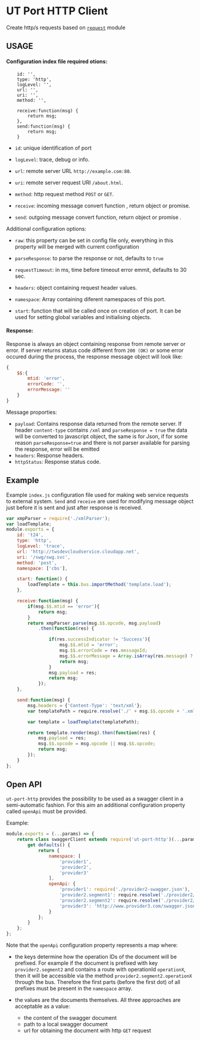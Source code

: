 # UT Port HTTP Client

Create http/s requests based on [`request`](https://github.com/request/request/blob/master/README.md#requestoptions-callback) module

## USAGE

#### Configuration index file required otions:

```
    id: '',
    type: 'http',
    logLevel: '',
    url: '',
    uri: '',
    method: '',

    receive:function(msg) {
        return msg;
    },
    send:function(msg) {
        return msg;
    }
```

 * `id`: unique identification of port

 * `logLevel`: trace, debug or info.

 * `url`: remote server URL `http://example.com:80`.

 * `uri`: remote server request URI `/about.html`.

 * `method`: http request method `POST` or `GET`.

 * `receive`: incoming message convert function , return object or promise.

 * `send`: outgoing message convert function, return object or promise .

 Additional configuration options:

* `raw`: this property can be set in config file only, everything in this property will be merged with current configuration

* `parseResponse`: to parse the response or not, defaults to `true`

* `requestTimeout`: in ms, time before timeout error emmit, defaults to 30 sec.

* `headers`: object containing request header values.

* `namespace`: Array containing diferent namespaces of this port.

* `start`: function that will be called once on creation of port. It can be used for setting global variables and initialising objects.

#### Response:

Response is always an object containing response from remote server or error.
If server returns status code different from `200 (OK)` or some error occured during the process, the response message object will look like:
```javascript
{
    $$:{
        mtid: 'error',
        errorCode: '',
        errorMessage: ''
    }
}
```

Message proporties:
* `payload`: Contains response data returned from the remote server. If header `content-type` contains `/xml` and `parseResponse = true` the data will be converted to javascript object, the same is for Json, if for some reason `parseResponse=true` and there is not parser available for parsing the response, error will be emitted
* `headers`: Response headers.
* `httpStatus`: Response status code.

## Example

Example `index.js` configuration file used for making web service requests to external system. `Send` and `receive` are used for modifying message object just before it is sent and just after response is received.
```javascript
var xmpParser = require('./xmlParser');
var loadTemplate;
module.exports = {
    id: 't24',
    type: 'http',
    logLevel: 'trace',
    url: 'http://twsdevcloudservice.cloudapp.net',
    uri: '/swg/swg.svc',
    method: 'post',
    namespace: ['cbs'],

    start: function() {
        loadTemplate = this.bus.importMethod('template.load');
    },

    receive:function(msg) {
        if(msg.$$.mtid == 'error'){
            return msg;
        }
        return xmpParser.parse(msg.$$.opcode, msg.payload)
            .then(function(res) {

                if(res.successIndicator != 'Success'){
                    msg.$$.mtid = 'error';
                    msg.$$.errorCode = res.messageId;
                    msg.$$.errorMessage = Array.isArray(res.message) ? res.message.join('; ') : res.message;
                    return msg;
                }
                msg.payload = res;
                return msg;
            });
    },

    send:function(msg) {
        msg.headers = {'Content-Type': 'text/xml'};
        var templatePath = require.resolve('./' + msg.$$.opcode + '.xml.marko');

        var template = loadTemplate(templatePath);

        return template.render(msg).then(function(res) {
            msg.payload = res;
            msg.$$.opcode = msg.opcode || msg.$$.opcode;
            return msg;
        });
    }
};


```

## Open API

`ut-port-http` provides the possibility to
be used as a swagger client in a semi-automatic
fashion. For this aim an additional configuration
property called `openApi` must be provided.

Example:

```js
module.exports = (...params) => {
    return class swaggerClient extends require('ut-port-http')(...params) {
        get defaults() {
            return {
                namespace: [
                    'provider1',
                    'provider2',
                    'provider3'
                ],
                openApi: {
                    'provider1': require('./provider2-swagger.json'),
                    'provider2.segment1': require.resolve('./provider2/segment1-swagger.json'),
                    'provider2.segment2': require.resolve('./provider2/segment2-swagger.json'),
                    'provider3': 'http://www.provider3.com/swagger.json'
                }
            };
        }
    };
};
```

Note that the `openApi` configuration property
represents a map where:

* the keys determine how the operation IDs of the
document will be prefixed. For example if the
document is prefixed with key `provider2.segment2`
and contains a route with operationId `operationX`,
then it will be accessible via the method
`provider2.segment2.operationX` through the bus.
Therefore the first parts (before the first dot) of
all prefixes must be present in the `namespace` array.

* the values are the documents themselves.
All three approaches are acceptable as a value:
  * the content of the swagger document
  * path to a local swagger document
  * url for obtaining the document with http `GET` request
